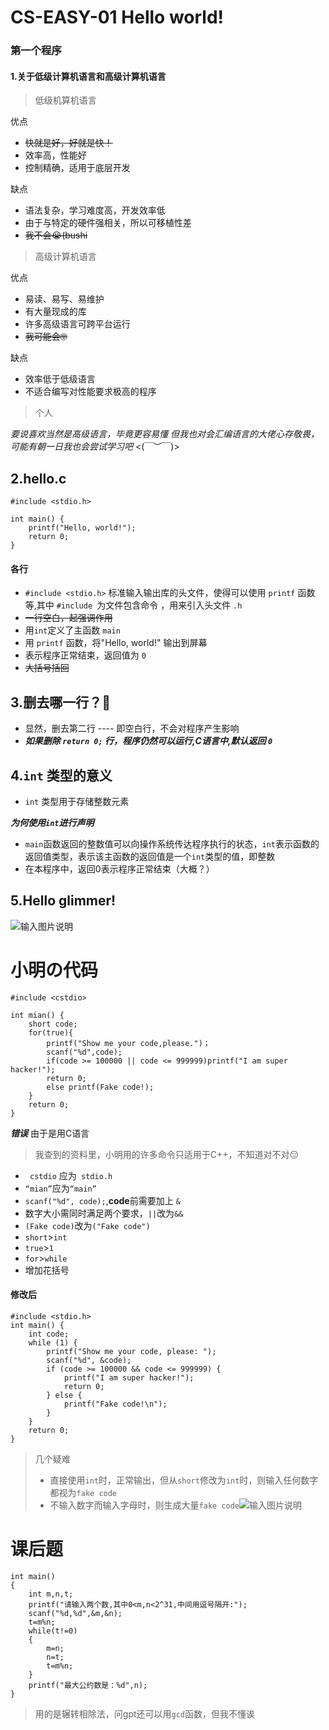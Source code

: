﻿# CS-EASY-01 Hello world!
### 第一个程序

 #### 1.关于低级计算机语言和高级计算机语言

 

> 低级机算机语言

优点
* ~~快就是好，好就是快！~~
* 效率高，性能好
* 控制精确，适用于底层开发

缺点

 - 语法复杂，学习难度高，开发效率低
 - 由于与特定的硬件强相关，所以可移植性差
 - ~~我不会:sob:(bushi~~

> 高级计算机语言

优点
* 易读、易写、易维护
* 有大量现成的库
* 许多高级语言可跨平台运行
* ~~我可能会🤓~~

缺点
* 效率低于低级语言
*  不适合编写对性能要求极高的程序

> 个人

*要说喜欢当然是高级语言，毕竟更容易懂
但我也对会汇编语言的大佬心存敬畏，可能有朝一日我也会尝试学习吧* <(￣︶￣)>

## 2.hello.c
```
#include <stdio.h>    

int main() {
    printf("Hello, world!");
    return 0;
}
```
#### 各行

 - `#include <stdio.h>` 标准输入输出库的头文件，使得可以使用 `printf` 函数等,其中 `#include `为文件包含命令 ，用来引入头文件 `.h`
 - ~~一行空白，起强调作用~~
 - 用`int`定义了主函数 `main`
 - 用 `printf` 函数，将"Hello, world!" 输出到屏幕
 - 表示程序正常结束，返回值为 `0`
 - ~~大括号括回~~
 
 ## 3.删去哪一行？🧐
 
 - 显然，删去第二行 ---- 即空白行，不会对程序产生影响
 - ***如果删除 `return 0;` 行，程序仍然可以运行,C语言中,默认返回 `0`***
## 4.`int` 类型的意义
 - `int` 类型用于存储整数元素
 
 ***为何使用`int`进行声明***
 - `main`函数返回的整数值可以向操作系统传达程序执行的状态，`int`表示函数的返回值类型，表示该主函数的返回值是一个`int`类型的值，即整数
 - 在本程序中，返回0表示程序正常结束（大概？）
## 5.Hello glimmer!
![输入图片说明](/imgs/2024-09-21/V86PO99wmN0BkAnG.png)

# 小明の代码

```
#include <cstdio>

int mian() {
    short code;
    for(true){
		printf("Show me your code,please.")；
        scanf("%d",code);
        if(code >= 100000 || code <= 999999)printf("I am super hacker!");
        return 0;
        else printf(Fake code!);
    }
    return 0;
}
```
***错误***
由于是用C语言

> 我查到的资料里，小明用的许多命令只适用于C++，不知道对不对😑

 - ` cstdio` 应为` stdio.h`
 - `“mian”`应为`“main”`
 - `scanf("%d", code);`,**code**前需要加上 `&`
 - 数字大小需同时满足两个要求，`||`改为`&&`
 - `(Fake code)`改为`("Fake code")`
 - `short`>`int`
 - `true`>`1`
 - `for`>`while`
 - 增加花括号
#### 修改后
```
#include <stdio.h>
int main() {
    int code; 
    while (1) {
        printf("Show me your code, please: ");
        scanf("%d", &code);
        if (code >= 100000 && code <= 999999) {
            printf("I am super hacker!");
            return 0; 
        } else {
            printf("Fake code!\n");
        }
    }
    return 0;
}
```

> 几个疑难
> * 直接使用`int`时，正常输出，但从`short`修改为`int`时，则输入任何数字都视为`fake code`
> * 不输入数字而输入字母时，则生成大量`fake code`![输入图片说明](/imgs/2024-09-21/psDp13ZWfbnW3faG.png)
# 课后题
```#include <stdio.h>
int main()
{
    int m,n,t;
    printf("请输入两个数,其中0<m,n<2^31,中间用逗号隔开:");
    scanf("%d,%d",&m,&n);
    t=m%n;
    while(t!=0)
    {
        m=n;
        n=t;
        t=m%n;
    }
    printf("最大公约数是：%d",n);
}
```
> 用的是辗转相除法，问gpt还可以用`gcd`函数，但我不懂诶

